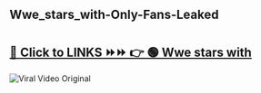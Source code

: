 
 ## Wwe_stars_with-Only-Fans-Leaked

# <h2><a href="https://clipsfans.com/Wwe_stars_with&ref=git">🔗 Click to LINKS ⏩⏩ 👉 🟢 Wwe stars with </a></h2>

<a href="https://clipsfans.com/Wwe_stars_with&ref=git" rel="nofollow" data-target="animated-image.originalLink"><img src="https://i.ibb.co.com/xMMVF88/686577567.gif" alt="Viral Video Original" style="max-width: 100%; display: inline-block;" data-target="animated-image.originalImage"></a>
